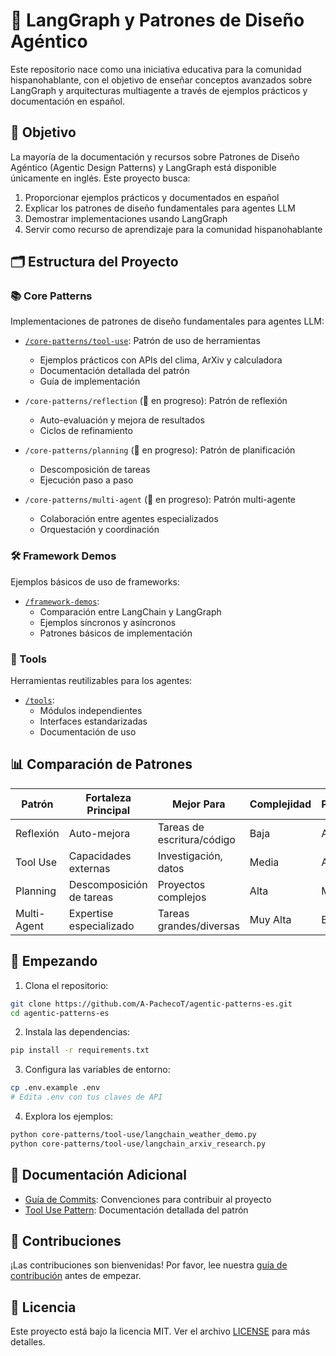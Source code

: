 # 🤖 LangGraph y Patrones de Diseño Agéntico

Este repositorio nace como una iniciativa educativa para la comunidad hispanohablante, con el objetivo de enseñar conceptos avanzados sobre LangGraph y arquitecturas multiagente a través de ejemplos prácticos y documentación en español.

## 🎯 Objetivo

La mayoría de la documentación y recursos sobre Patrones de Diseño Agéntico (Agentic Design Patterns) y LangGraph está disponible únicamente en inglés. Este proyecto busca:

1. Proporcionar ejemplos prácticos y documentados en español
2. Explicar los patrones de diseño fundamentales para agentes LLM
3. Demostrar implementaciones usando LangGraph
4. Servir como recurso de aprendizaje para la comunidad hispanohablante

## 🗂️ Estructura del Proyecto

### 📚 Core Patterns
Implementaciones de patrones de diseño fundamentales para agentes LLM:

- [`/core-patterns/tool-use`](./core-patterns/tool-use/): Patrón de uso de herramientas
  - Ejemplos prácticos con APIs del clima, ArXiv y calculadora
  - Documentación detallada del patrón
  - Guía de implementación

- `/core-patterns/reflection` (🚧 en progreso): Patrón de reflexión
  - Auto-evaluación y mejora de resultados
  - Ciclos de refinamiento
  
- `/core-patterns/planning` (🚧 en progreso): Patrón de planificación
  - Descomposición de tareas
  - Ejecución paso a paso
  
- `/core-patterns/multi-agent` (🚧 en progreso): Patrón multi-agente
  - Colaboración entre agentes especializados
  - Orquestación y coordinación

### 🛠️ Framework Demos
Ejemplos básicos de uso de frameworks:

- [`/framework-demos`](./framework-demos/): 
  - Comparación entre LangChain y LangGraph
  - Ejemplos síncronos y asíncronos
  - Patrones básicos de implementación

### 🔧 Tools
Herramientas reutilizables para los agentes:

- [`/tools`](./tools/):
  - Módulos independientes
  - Interfaces estandarizadas
  - Documentación de uso

## 📊 Comparación de Patrones

| Patrón | Fortaleza Principal | Mejor Para | Complejidad | Predictibilidad |
|---------|-------------|-----------|------------|----------------|
| Reflexión | Auto-mejora | Tareas de escritura/código | Baja | Alta |
| Tool Use | Capacidades externas | Investigación, datos | Media | Alta |
| Planning | Descomposición de tareas | Proyectos complejos | Alta | Media |
| Multi-Agent | Expertise especializado | Tareas grandes/diversas | Muy Alta | Baja |

## 🚀 Empezando

1. Clona el repositorio:
```bash
git clone https://github.com/A-PachecoT/agentic-patterns-es.git
cd agentic-patterns-es
```

2. Instala las dependencias:
```bash
pip install -r requirements.txt
```

3. Configura las variables de entorno:
```bash
cp .env.example .env
# Edita .env con tus claves de API
```

4. Explora los ejemplos:
```bash
python core-patterns/tool-use/langchain_weather_demo.py
python core-patterns/tool-use/langchain_arxiv_research.py
```

## 📖 Documentación Adicional

- [Guía de Commits](./.cursorrules): Convenciones para contribuir al proyecto
- [Tool Use Pattern](./core-patterns/tool-use/README.md): Documentación detallada del patrón

## 🤝 Contribuciones

¡Las contribuciones son bienvenidas! Por favor, lee nuestra [guía de contribución](./CONTRIBUTING.md) antes de empezar.

## 📜 Licencia

Este proyecto está bajo la licencia MIT. Ver el archivo [LICENSE](./LICENSE) para más detalles.